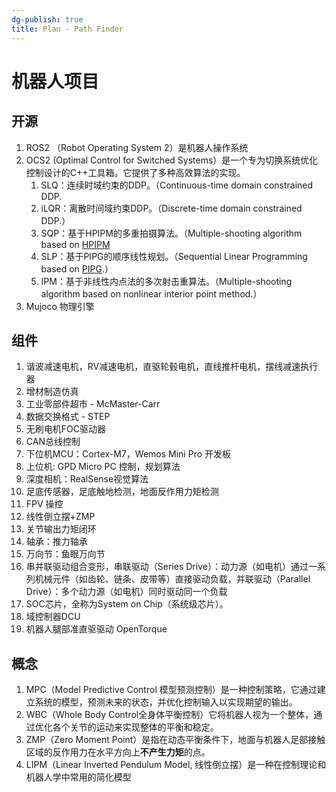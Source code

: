 ```yaml
---
dg-publish: true
title: Plan - Path Finder
---
```

# 机器人项目

## 开源

1. ROS2 （Robot Operating System 2）是机器人操作系统
2. OCS2 (Optimal Control for Switched Systems）是一个专为切换系统优化控制设计的C++工具箱。它提供了多种高效算法的实现。
	1. SLQ：连续时域约束的DDP。（Continuous-time domain constrained DDP.
	2. iLQR：离散时间域约束DDP。（Discrete-time domain constrained DDP.）
	3. SQP：基于HPIPM的多重拍摄算法。（Multiple-shooting algorithm based on [HPIPM](https://github.com/giaf/hpipm)
	4. SLP：基于PIPG的顺序线性规划。（Sequential Linear Programming based on [PIPG](https://arxiv.org/abs/2009.06980).）
	5. IPM：基于非线性内点法的多次射击重算法。（Multiple-shooting algorithm based on nonlinear interior point method.）
3. Mujoco 物理引擎

## 组件

1. 谐波减速电机，RV减速电机，直驱轮毂电机，直线推杆电机，摆线减速执行器
2. 增材制造仿真
3. 工业零部件超市 - McMaster-Carr
4. 数据交换格式 - STEP
5. 无刷电机FOC驱动器
6. CAN总线控制
7. 下位机MCU：Cortex-M7，Wemos Mini Pro 开发板
8. 上位机: GPD Micro PC 控制，规划算法
9. 深度相机：RealSense视觉算法
10. 足底传感器，足底触地检测，地面反作用力矩检测
11. FPV 操控
12. 线性倒立摆+ZMP
13. 关节输出力矩闭环
14. 轴承：推力轴承
15. 万向节：鱼眼万向节
16. 串并联驱动组合变形，串联驱动（Series Drive）：动力源（如电机）通过一系列机械元件（如齿轮、链条、皮带等）直接驱动负载，并联驱动（Parallel Drive）：多个动力源（如电机）同时驱动同一个负载
17. SOC芯片，全称为System on Chip（系统级芯片）。
18. 域控制器DCU
19. 机器人腿部准直驱驱动 OpenTorque

## 概念

1. MPC（Model Predictive Control 模型预测控制）是一种控制策略，它通过建立系统的模型，预测未来的状态，并优化控制输入以实现期望的输出。
2. WBC（Whole Body Control全身体平衡控制）它将机器人视为一个整体，通过优化各个关节的运动来实现整体的平衡和稳定。
3. ZMP（Zero Moment Point）是指在动态平衡条件下，地面与机器人足部接触区域的反作用力在水平方向上**不产生力矩**的点。
4. LIPM（Linear Inverted Pendulum Model, 线性倒立摆）是一种在控制理论和机器人学中常用的简化模型